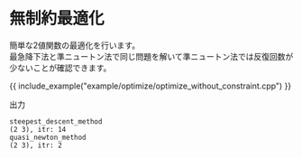 # 無制約最適化

簡単な2値関数の最適化を行います。  
最急降下法と準ニュートン法で同じ問題を解いて準ニュートン法では反復回数が少ないことが確認できます。

{{ include_example("example/optimize/optimize_without_constraint.cpp") }}

出力
```
steepest_descent_method
(2 3), itr: 14
quasi_newton_method
(2 3), itr: 2
```